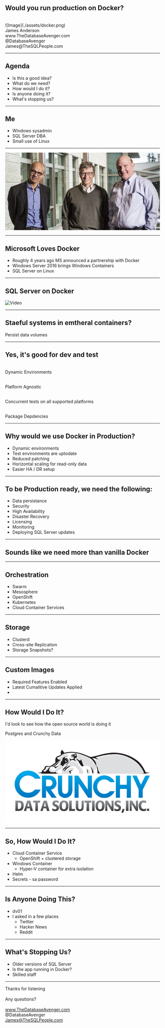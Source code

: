 

## Would you run production on Docker?
<br>
![Image](./assets/docker.png)
<br>
James Anderson
<br>
www.TheDatabaseAvenger.com
<br>
@DatabaseAvenger
<br>
James@TheSQLPeople.com

---

## Agenda

* Is this a good idea?
* What do we need?
* How would I do it?
* Is anyone doing it?
* What's stopping us?

---

## Me

* Windows sysadmin
* SQL Server DBA
* Small use of Linux

---

![Image](./assets/NadellaGatesBallmer.jpg)

---

## Microsoft Loves Docker

* Roughly 4 years ago MS announced a partnership with Docker
* Windows Server 2016 brings Windows Containers
* SQL Server on Linux

---

## SQL Server on Docker

![Video](./assets/img/Turbine.gif)<!-- .element: class="fragment" -->

---

## Staeful systems in emtheral containers?

Persist data volumes

---

## Yes, it's good for dev and test

<br>Dynamic Environments<!-- .element: class="fragment" -->

<br>Platform Agnostic<!-- .element: class="fragment" -->

<br>Concurrent tests on all supported platforms<!-- .element: class="fragment" -->

<br>Package Depdencies<!-- .element: class="fragment" -->

---

## Why would we use Docker in Production?

* Dynamic environments
* Test environments are uptodate
* Reduced patching
* Horizontal scaling for read-only data
* Easier HA / DR setup

---

## To be Production ready, we need the following:

* Data persistance	
* Security
* High Availability
* Disaster Recovery
* Licensing
* Monitoring
* Deploying SQL Server updates

---

## Sounds like we need more than vanilla Docker

---

## Orchestration

* Swarm
* Mesosphere
* OpenShift
* Kubernetes
* Cloud Container Services 

---

## Storage

* Clusterd
* Cross-site Replication
* Storage Snapshots?

---

## Custom Images

* Required Features Enabled
* Latest Cumalitive Updates Applied
* 

---

## How Would I Do It?

I'd look to see how the open source world is doing it<!-- .element: class="fragment" -->

Postgres and Crunchy Data

![Image](./assets/CrunchyDataSolutions.png)<!-- .element: class="fragment" -->




---

## So, How Would I Do It?

* Cloud Container Service
	* OpenShift + clustered storage 
* Windows Container
	* Hyper-V container for extra isolation
* Helm
* Secrets - sa password

---

## Is Anyone Doing This?

* dv01
* I asked in a few places
	* Twitter
	* Hacker News
	* Reddit

---

## What's Stopping Us?

* Older versions of SQL Server
* Is the app running in Docker?
* Skilled staff

---

Thanks for listening
<br>
<br>
Any questions?
<br>
<br>
www.TheDatabaseAvenger.com
<br>
@DatabaseAvenger
<br>
James@TheSQLPeople.com
